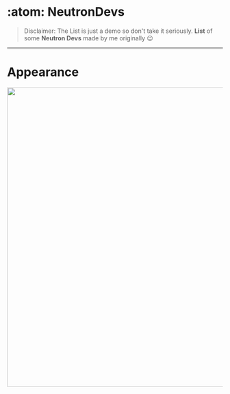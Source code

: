 # :atom: NeutronDevs
>Disclaimer: The List is just a demo so don't take it seriously.
**List** of some **Neutron Devs** made by me originally 😉
<hr/>

# Appearance
<img src="https://media.discordapp.net/attachments/802944583100399686/826868343867834368/Screenshot_209.png?width=699&height=393" width=700>
